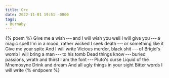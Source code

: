 ```yaml
---
title: Orc
date: 2022-11-01 19:51 -0800
tags:
- Burnaby
---
```

{% poem %}
Give me a wish&thinsp;---&thinsp;and I will wish you well
I will give you&thinsp;---&thinsp;a magic spell
I'm in a mood, rather wicked
I seek death&thinsp;---&thinsp;or something like it
Give me your spite
And I will write
Vicious murder, black shit&thinsp;---&thinsp;of Brigid's womb
I will bring a man&thinsp;---&thinsp;to his tomb
Dead things know&thinsp;---&thinsp;buried passions, wrath and thirst
I am the font&thinsp;---&thinsp;Pluto's curse
Liquid of the Mnemosyne
Drink and dream
And all ugly things in your sight
Bitter words I will write
{% endpoem %}
